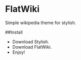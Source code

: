 # FlatWiki
Simple wikipedia theme for stylish.

##Install

* Download Stylish.
* Download FlatWiki.
* Enjoy!
